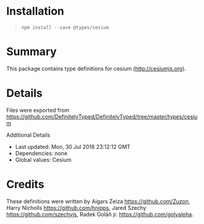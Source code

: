 # Installation
> `npm install --save @types/cesium`

# Summary
This package contains type definitions for cesium (http://cesiumjs.org).

# Details
Files were exported from https://github.com/DefinitelyTyped/DefinitelyTyped/tree/master/types/cesium

Additional Details
 * Last updated: Mon, 30 Jul 2018 23:12:12 GMT
 * Dependencies: none
 * Global values: Cesium

# Credits
These definitions were written by Aigars Zeiza <https://github.com/Zuzon>, Harry Nicholls <https://github.com/hnipps>, Jared Szechy <https://github.com/szechyjs>, Radek Goláň jr. <https://github.com/golyalpha>.
